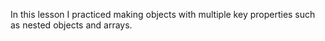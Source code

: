 In this lesson I practiced making objects with multiple key properties such as nested objects and arrays.